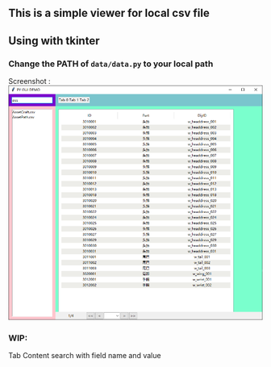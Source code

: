 ## This is a simple viewer for local csv file
## Using with tkinter

### Change the PATH of `data/data.py` to your local path

Screenshot :
![Preview](./image/example.png)



### WIP:
Tab
Content search with field name and value